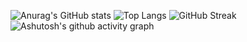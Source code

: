 ![Anurag's GitHub stats](https://github-readme-stats.vercel.app/api?username=CavnHan)
![Top Langs](https://github-readme-stats.vercel.app/api/top-langs/?username=CavnHan)
![GitHub Streak](https://streak-stats.demolab.com/?user=CavnHan)
![Ashutosh's github activity graph](https://github-readme-activity-graph.vercel.app/graph?username=CavnHan)
